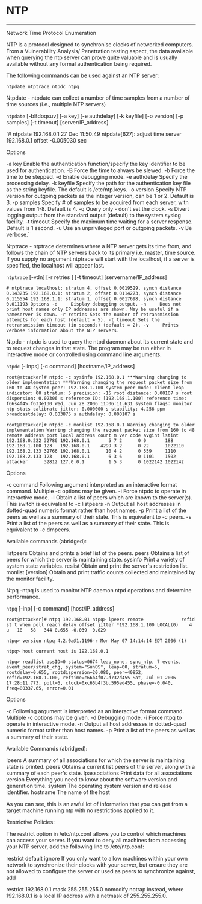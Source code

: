 # NTP
---
Network Time Protocol Enumeration

NTP is a protocol designed to synchronise clocks of networked computers.  From a Vulnerability Analysis/ Penetration testing aspect, the data available when querying the ntp server can prove quite valuable and is usually available without any formal authentication being required.

The following commands can be used against an NTP server:

`ntpdate
ntptrace
ntpdc
ntpq`

Ntpdate - ntpdate can collect a number of time samples from a number of time sources (i.e., multiple NTP servers)

`ntpdate` [-bBdoqsuv] [-a key] [-e authdelay] [-k keyfile] [-o version] [-p samples] [-t timeout]  [server/IP_address]

`# ntpdate 192.168.0.1
27 Dec 11:50:49 ntpdate[627]: adjust time server 192.168.0.1 offset -0.005030 sec

Options

-a key Enable the authentication function/specify the key identifier to be used for authentication.
-B         Force the time to always be slewed.
-b        Force the time to be stepped.
-d        Enable debugging mode.
-e authdelay  Specify the processing delay.
-k keyfile  Specify the path for the authentication key file as the string keyfile. The default is /etc/ntp.keys.
-o version  Specify NTP version for outgoing packets as the integer version, can be 1 or 2. Default is 3.
-p samples  Specify # of samples to be acquired from each server, with values from 1-8. Default is 4.
-q       Query only - don't set the clock.
-s       Divert logging output from the standard output (default) to the system syslog facility.
-t timeout Specify the maximum time waiting for a server response. Default is 1 second.
-u       Use an unprivileged port or outgoing packets.
-v       Be verbose.`

Ntptrace - ntptrace determines where a NTP server gets its time from, and follows the chain of NTP servers back to its primary i.e. master, time source.  If you supply no argument ntptrace will start with the localhost, if a server is specified, the localhost will appear last.

`ntptrace` [-vdn] [-r retries ] [-t timeout] [servername/IP_address]

`# ntptrace
localhost: stratum 4, offset 0.0019529, synch distance 0.143235
192.168.0.1: stratum 2, offset 0.0114273, synch distance 0.115554
192.168.1.1: stratum 1, offset 0.0017698, synch distance 0.011193
Options
-d     Display debugging output.
-n     Does not print host names only IP addresses are shown. May be useful if a nameserver is down.
-r retries Sets the number of retransmission attempts for each host (default = 5).
-t timeout Sets the retransmission timeout (in seconds) (default = 2).
-v     Prints verbose information about the NTP servers.`

Ntpdc - ntpdc is used to query the ntpd daemon about its current state and to request changes in that state. The program may be run either in interactive mode or controlled using command line arguments.

`ntpdc` [-ilnps] [-c command] [hostname/IP_address]

`root@attacker]# ntpdc -c sysinfo 192.168.0.1
***Warning changing to older implementation
***Warning changing the request packet size from 160 to 48
system peer: 192.168.1.100
system peer mode: client
leap indicator: 00
stratum: 5
precision: -15
root distance: 0.00107 s
root dispersion: 0.02306 s
reference ID: [192.168.1.100]
reference time: f66s4f45.f633e130 Wed, Jun 28 2006 11:06:11.631
system flags: monitor ntp stats calibrate
jitter: 0.000000 s
stability: 4.256 ppm
broadcastdelay: 0.003875 s
authdelay: 0.000107 s`

`root@attacker]# ntpdc -c monlist 192.168.0.1
Warning changing to older implementation
Warning changing the request packet size from 160 to 48
remote address port local address count m ver code avgint lstint
192.168.0.222 32786 192.168.0.1       5 7 2      0 0       188
192.168.1.100 123   192.168.0.1    4299 3 2      0 22      1022110
192.168.2.133 32766 192.168.0.1      10 4 2      0 559     1110
192.168.2.133 123   192.168.0.1       6 3 6      0 1101    1502
attacker      32812 127.0.0.1         1 5 3      0 1022142 1022142
`

Options

-c command Following argument interpreted as an interactive format command. Multiple -c options may be given.
-i      Force ntpdc to operate in interactive mode.
-l      Obtain a list of peers which are known to the server(s). This switch is equivalent to -c listpeers
-n      Output all host addresses in dotted-quad numeric format rather than host names.
-p      Print a list of the peers as well as a summary of their state. This is equivalent to -c peers.
-s      Print a list of the peers as well as a summary of their state.  This is equivalent to -c dmpeers.

Available commands (abridged):

listpeers     Obtains and prints a brief list of the peers.
peers             Obtains a list of peers for which the server is maintaining state.
sysinfo         Print a variety of system state variables.
reslist         Obtain and print the server's restriction list.
monlist [version] Obtain and print traffic counts collected and maintained by the monitor facility.

Ntpq -ntpq is used to monitor NTP daemon ntpd operations and determine performance.

`ntpq` [-inp] [-c command] [host/IP_address]

`root@attacker]# ntpq 192.168.01
ntpq> lpeers
remote              refid st t when poll reach delay offset jitter
*192.168.1.100 LOCAL(0)    4 u   18   58   344 0.655 -0.039  0.029`

`ntpq> version
ntpq 4.2.0a@1.1196-r Mon May 07 14:14:14 EDT 2006 (1)`

`ntpq> host
current host is 192.168.0.1`

`ntpq> readlist
assID=0 status=0674 leap_none, sync_ntp, 7 events, event_peer/strat_chg,
system="SunOS", leap=00, stratum=5, rootdelay=0.655,
rootdispersion=20.080, peer=40852, refid=192.168.1.100,
reftime=c66b4f07.d732d455 Sat, Jul 01 2006 17:28:11.773, poll=6,
clock=0xc66b4f3b.595ed455, phase=-0.040, freq=80337.65, error=0.01`

Options

-c       Following argument is interpreted as an interactive format command. Multiple -c options may be given.
-d       Debugging mode.
-i      Force ntpq to operate in interactive mode.
-n      Output all host addresses in dotted-quad numeric format rather than host names.
-p      Print a list of the peers as well as a summary of their state.

Available Commands (abridged):

lpeers     A summary of all associations for which the server is maintaining state is printed.
peers       Obtains a current list peers of the server, along with a summary of each peer's state.
lpassociations      Print data for all associations
version    Everything you need to know about the software version and generation time.
system      The operating system version and release identifier.
hostname  The name of the host

As you can see, this is an awful lot of information that you can get from a target machine running ntp with no restrictions applied to it.

Restrictive Policies:

The restrict option in /etc/ntp.conf allows you to control which machines can access your server.  If you want to deny all machines from accessing your NTP server, add the following line to /etc/ntp.conf:

restrict default ignore
If you only want to allow machines within your own network to synchronize their clocks with your server, but ensure they are not allowed to configure the server or used as peers to synchronize against, add

restrict 192.168.0.1 mask 255.255.255.0 nomodify notrap
instead, where 192.168.0.1 is a local IP address with a netmask of 255.255.255.0.
